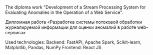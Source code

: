The diploma work "Development of a Stream Processing System for Evaluating Anomalies in
the Operation of a Web Service".

Дипломная работа «Разработка системы потоковой обработки журналируемой информации для оценки аномалий в работе web-сервиса»

Used technologies:
Backend: FastAPI, Apache Spark, Scikit-learn, Matplotlib, Pandas, NumPy
Frontend: React JS
